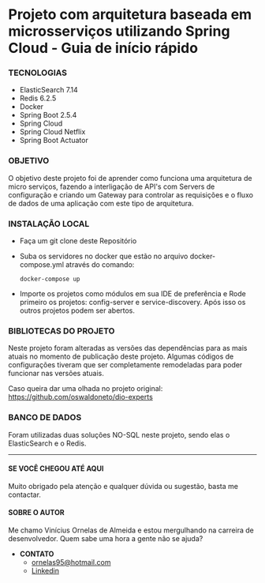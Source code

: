 # **Projeto com arquitetura baseada em microsserviços utilizando Spring Cloud** - Guia de início rápido

### TECNOLOGIAS

- ElasticSearch 7.14
- Redis 6.2.5
- Docker
- Spring Boot 2.5.4
- Spring Cloud
- Spring Cloud Netflix
- Spring Boot Actuator

### OBJETIVO

O objetivo deste projeto foi de aprender como funciona uma arquitetura de micro serviços, fazendo a interligação de API's com Servers de configuração e criando um Gateway para controlar as requisições e o fluxo de dados de uma aplicação com este tipo de arquitetura.

### INSTALAÇÃO LOCAL

- Faça um git clone deste Repositório

- Suba os servidores no docker que estão no arquivo docker-compose.yml  através do comando:

  ```
  docker-compose up
  ```

- Importe os projetos como módulos em sua IDE de preferência e Rode primeiro os projetos: config-server e service-discovery. Após isso os outros projetos podem ser abertos.



### BIBLIOTECAS DO PROJETO

Neste projeto foram alteradas as versões das dependências para as mais atuais no momento de publicação deste projeto. Algumas códigos de configurações tiveram que ser completamente remodeladas para poder funcionar nas versões atuais.

Caso queira dar uma olhada no projeto original: https://github.com/oswaldoneto/dio-experts

### BANCO DE DADOS

Foram utilizadas duas soluções NO-SQL neste projeto, sendo elas o ElasticSearch e o Redis.



------

#### SE VOCÊ CHEGOU ATÉ AQUI

Muito obrigado pela atenção e qualquer dúvida ou sugestão, basta me contactar.

#### SOBRE O AUTOR

Me chamo Vinícius Ornelas de Almeida e estou mergulhando na carreira de desenvolvedor. Quem sabe uma hora a gente não se ajuda?

- **CONTATO**
  - [ornelas95@hotmail.com](mailto:ornelas95@hotmail.com)
  - [Linkedin](https://www.linkedin.com/in/vinicius-ornelas-587075128/)